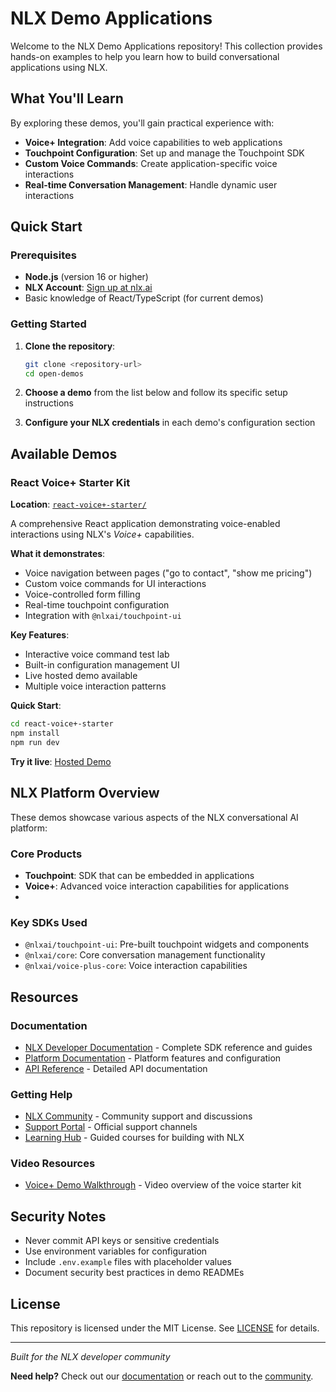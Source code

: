 # NLX Demo Applications

Welcome to the NLX Demo Applications repository! This collection provides hands-on examples to help you learn how to build conversational applications using NLX.

## What You'll Learn

By exploring these demos, you'll gain practical experience with:

- **Voice+ Integration**: Add voice capabilities to web applications
- **Touchpoint Configuration**: Set up and manage the Touchpoint SDK
- **Custom Voice Commands**: Create application-specific voice interactions
- **Real-time Conversation Management**: Handle dynamic user interactions

## Quick Start

### Prerequisites

- **Node.js** (version 16 or higher)
- **NLX Account**: [Sign up at nlx.ai](https://nlx.ai/platform)
- Basic knowledge of React/TypeScript (for current demos)

### Getting Started

1. **Clone the repository**:
   ```bash
   git clone <repository-url>
   cd open-demos
   ```

2. **Choose a demo** from the list below and follow its specific setup instructions

3. **Configure your NLX credentials** in each demo's configuration section

## Available Demos

### React Voice+ Starter Kit

**Location**: [`react-voice+-starter/`](./react-voice+-starter/)

A comprehensive React application demonstrating voice-enabled interactions using NLX's *Voice+* capabilities.

**What it demonstrates**:
- Voice navigation between pages ("go to contact", "show me pricing")
- Custom voice commands for UI interactions
- Voice-controlled form filling
- Real-time touchpoint configuration
- Integration with `@nlxai/touchpoint-ui`

**Key Features**:
- Interactive voice command test lab
- Built-in configuration management UI
- Live hosted demo available
- Multiple voice interaction patterns

**Quick Start**:
```bash
cd react-voice+-starter
npm install
npm run dev
```

**Try it live**: [Hosted Demo](https://d1b3aj4p8jmb8z.cloudfront.net)


## NLX Platform Overview

These demos showcase various aspects of the NLX conversational AI platform:

### Core Products

- **Touchpoint**: SDK that can be embedded in applications
- **Voice+**: Advanced voice interaction capabilities for applications
- 
### Key SDKs Used

- `@nlxai/touchpoint-ui`: Pre-built touchpoint widgets and components
- `@nlxai/core`: Core conversation management functionality
- `@nlxai/voice-plus-core`: Voice interaction capabilities

## Resources

### Documentation
- [NLX Developer Documentation](https://developers.nlx.ai/) - Complete SDK reference and guides
- [Platform Documentation](https://docs.nlx.ai/) - Platform features and configuration
- [API Reference](https://developers.nlx.ai/api) - Detailed API documentation

### Getting Help
- [NLX Community](https://community.nlx.ai/) - Community support and discussions
- [Support Portal](https://support.nlx.ai/) - Official support channels
- [Learning Hub](https://learning.nlx.ai/) - Guided courses for building with NLX

### Video Resources
- [Voice+ Demo Walkthrough](https://www.loom.com/share/aa8d29ee16cd463aa1ac66ebae29a3dc) - Video overview of the voice starter kit


## Security Notes

- Never commit API keys or sensitive credentials
- Use environment variables for configuration
- Include `.env.example` files with placeholder values
- Document security best practices in demo READMEs

## License

This repository is licensed under the MIT License. See [LICENSE](LICENSE) for details.

---

*Built for the NLX developer community*

**Need help?** Check out our [documentation](https://developers.nlx.ai/) or reach out to the [community](https://community.nlx.ai/).
